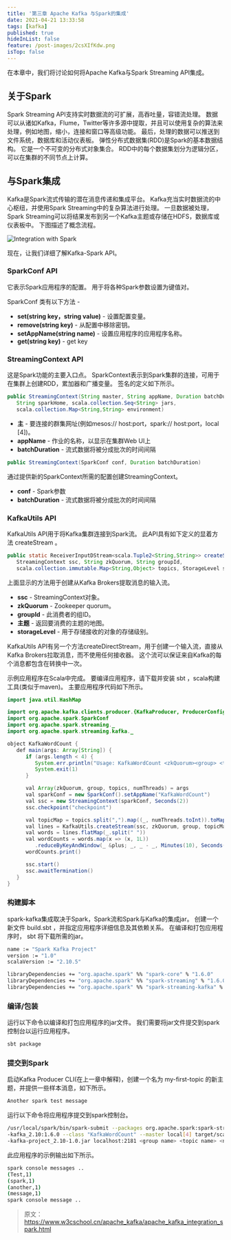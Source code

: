 ```yaml
---
title: '第三章 Apache Kafka 与Spark的集成'
date: 2021-04-21 13:33:58
tags: [kafka]
published: true
hideInList: false
feature: /post-images/2csXIfKdw.png
isTop: false
---
```

在本章中，我们将讨论如何将Apache Kafka与Spark Streaming API集成。

## 关于Spark

Spark Streaming API支持实时数据流的可扩展，高吞吐量，容错流处理。 数据可以从诸如Kafka，Flume，Twitter等许多源中提取，并且可以使用复杂的算法来处理，例如地图，缩小，连接和窗口等高级功能。 最后，处理的数据可以推送到文件系统，数据库和活动仪表板。 弹性分布式数据集(RDD)是Spark的基本数据结构。 它是一个不可变的分布式对象集合。 RDD中的每个数据集划分为逻辑分区，可以在集群的不同节点上计算。

## 与Spark集成

Kafka是Spark流式传输的潜在消息传递和集成平台。 Kafka充当实时数据流的中心枢纽，并使用Spark Streaming中的复杂算法进行处理。 一旦数据被处理，Spark Streaming可以将结果发布到另一个Kafka主题或存储在HDFS，数据库或仪表板中。 下图描述了概念流程。

![Integration with Spark](https://atts.w3cschool.cn/attachments/tuploads/apache_kafka/integration_spark.jpg)

现在，让我们详细了解Kafka-Spark API。

### SparkConf API

它表示Spark应用程序的配置。 用于将各种Spark参数设置为键值对。

 SparkConf 类有以下方法 -

- **set(string key，string value)** - 设置配置变量。
- **remove(string key)** - 从配置中移除密钥。
- **setAppName(string name)** - 设置应用程序的应用程序名称。
- **get(string key)** - get key

### StreamingContext API

这是Spark功能的主要入口点。 SparkContext表示到Spark集群的连接，可用于在集群上创建RDD，累加器和广播变量。 签名的定义如下所示。

```java
public StreamingContext(String master, String appName, Duration batchDuration, 
   String sparkHome, scala.collection.Seq<String> jars, 
   scala.collection.Map<String,String> environment)
```

- **主** - 要连接的群集网址(例如mesos:// host:port，spark:// host:port，local [4])。
- **appName** - 作业的名称，以显示在集群Web UI上
- **batchDuration** - 流式数据将被分成批次的时间间隔

```java
public StreamingContext(SparkConf conf, Duration batchDuration)
```

通过提供新的SparkContext所需的配置创建StreamingContext。

- **conf** - Spark参数
- **batchDuration** - 流式数据将被分成批次的时间间隔

### KafkaUtils API

KafkaUtils API用于将Kafka集群连接到Spark流。 此API具有如下定义的显着方法 createStream 。

```java
public static ReceiverInputDStream<scala.Tuple2<String,String>> createStream(
   StreamingContext ssc, String zkQuorum, String groupId,
   scala.collection.immutable.Map<String,Object> topics, StorageLevel storageLevel)
```

上面显示的方法用于创建从Kafka Brokers提取消息的输入流。

- **ssc** - StreamingContext对象。
- **zkQuorum** - Zookeeper quorum。
- **groupId** - 此消费者的组ID。
- **主题** - 返回要消费的主题的地图。
- **storageLevel** - 用于存储接收的对象的存储级别。

KafkaUtils API有另一个方法createDirectStream，用于创建一个输入流，直接从Kafka Brokers拉取消息，而不使用任何接收器。 这个流可以保证来自Kafka的每个消息都包含在转换中一次。

示例应用程序在Scala中完成。 要编译应用程序，请下载并安装 sbt ，scala构建工具(类似于maven)。 主要应用程序代码如下所示。

```java
import java.util.HashMap

import org.apache.kafka.clients.producer.{KafkaProducer, ProducerConfig, Produc-erRecord}
import org.apache.spark.SparkConf
import org.apache.spark.streaming._
import org.apache.spark.streaming.kafka._

object KafkaWordCount {
   def main(args: Array[String]) {
      if (args.length < 4) {
         System.err.println("Usage: KafkaWordCount <zkQuorum><group> <topics> <numThreads>")
         System.exit(1)
      }

      val Array(zkQuorum, group, topics, numThreads) = args
      val sparkConf = new SparkConf().setAppName("KafkaWordCount")
      val ssc = new StreamingContext(sparkConf, Seconds(2))
      ssc.checkpoint("checkpoint")

      val topicMap = topics.split(",").map((_, numThreads.toInt)).toMap
      val lines = KafkaUtils.createStream(ssc, zkQuorum, group, topicMap).map(_._2)
      val words = lines.flatMap(_.split(" "))
      val wordCounts = words.map(x => (x, 1L))
         .reduceByKeyAndWindow(_ &plus; _, _ - _, Minutes(10), Seconds(2), 2)
      wordCounts.print()

      ssc.start()
      ssc.awaitTermination()
   }
}
```

### 构建脚本

spark-kafka集成取决于Spark，Spark流和Spark与Kafka的集成jar。 创建一个新文件 build.sbt ，并指定应用程序详细信息及其依赖关系。 在编译和打包应用程序时， sbt 将下载所需的jar。

```sh
name := "Spark Kafka Project"
version := "1.0"
scalaVersion := "2.10.5"

libraryDependencies += "org.apache.spark" %% "spark-core" % "1.6.0"
libraryDependencies += "org.apache.spark" %% "spark-streaming" % "1.6.0"
libraryDependencies += "org.apache.spark" %% "spark-streaming-kafka" % "1.6.0"
```

### 编译/包装

运行以下命令以编译和打包应用程序的jar文件。 我们需要将jar文件提交到spark控制台以运行应用程序。

```sh
sbt package
```

### 提交到Spark

启动Kafka Producer CLI(在上一章中解释)，创建一个名为 my-first-topic 的新主题，并提供一些样本消息，如下所示。

```sh
Another spark test message
```

运行以下命令将应用程序提交到spark控制台。

```sh
/usr/local/spark/bin/spark-submit --packages org.apache.spark:spark-streaming
-kafka_2.10:1.6.0 --class "KafkaWordCount" --master local[4] target/scala-2.10/spark
-kafka-project_2.10-1.0.jar localhost:2181 <group name> <topic name> <number of threads>
```

此应用程序的示例输出如下所示。

```sh
spark console messages ..
(Test,1)
(spark,1)
(another,1)
(message,1)
spark console message ..
```

>原文：https://www.w3cschool.cn/apache_kafka/apache_kafka_integration_spark.html